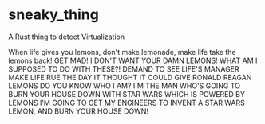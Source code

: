 # sneaky_thing
A Rust thing to detect Virtualization

When life gives you lemons, don't make lemonade, make life take the lemons back! GET MAD!
I DON'T WANT YOUR DAMN LEMONS!
WHAT AM I SUPPOSED TO DO WITH THESE?!
DEMAND TO SEE LIFE'S MANAGER
MAKE LIFE RUE THE DAY IT THOUGHT IT COULD GIVE RONALD REAGAN LEMONS
DO YOU KNOW WHO I AM?
I'M THE MAN WHO'S GOING TO BURN YOUR HOUSE DOWN
WITH STAR WARS
WHICH IS POWERED BY LEMONS
I'M GOING TO GET MY ENGINEERS TO INVENT A STAR WARS LEMON, AND BURN YOUR HOUSE DOWN!

